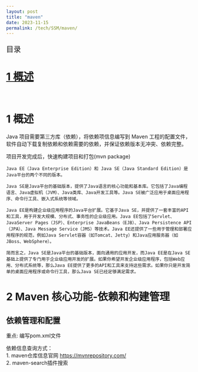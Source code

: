```yaml
---
layout: post
title: "maven"
date: 2023-11-15
permalink: /tech/SSM/maven/
---
```


<p style="font-size:20px;">目录</p>
<h1><a href ="#1"> 1 概述 </a></h1><br>

<h1 id="1"> 1 概述</h1>
Java 项目需要第三方库（依赖），将依赖项信息编写到 Maven 工程的配置文件，软件自动下载复制依赖和依赖需要的依赖，并保证依赖版本无冲突、依赖完整。

项目开发完成后，快速构建项目和打包(mvn package)

```
Java EE（Java Enterprise Edition）和 Java SE（Java Standard Edition）是Java平台的两个不同的版本。

Java SE是Java平台的基础版本，提供了Java语言的核心功能和基本库。它包括了Java编程语言、Java虚拟机（JVM）、Java类库、Java开发工具等。Java SE被广泛应用于桌面应用程序、命令行工具、嵌入式系统等领域。

Java EE是构建企业级应用程序的Java平台扩展。它基于Java SE，并提供了一套丰富的API和工具，用于开发大规模、分布式、事务性的企业级应用。Java EE包括了Servlet、JavaServer Pages（JSP）、Enterprise JavaBeans（EJB）、Java Persistence API（JPA）、Java Message Service（JMS）等技术。Java EE还提供了一些用于管理和部署应用程序的规范，例如Java Servlet容器（如Tomcat、Jetty）和Java应用服务器（如JBoss、WebSphere）。

简而言之，Java SE是Java平台的基础版本，面向通用的应用开发，而Java EE是在Java SE基础上提供了专门用于企业级应用开发的扩展。如果你希望开发企业级应用程序，包括Web应用、分布式系统等，那么Java EE提供了更多的API和工具来支持这些需求。如果你只是开发简单的桌面应用程序或命令行工具，那么Java SE已经足够满足需求。
```


<h1 id="2">2 Maven 核心功能-依赖和构建管理</h1>

## 依赖管理和配置
重点: 编写pom.xml文件<br>

依赖信息查询方式：<br>
    1. maven仓库信息官网 https://mvnrepository.com/<br>
    2. maven-search插件搜索<br>
